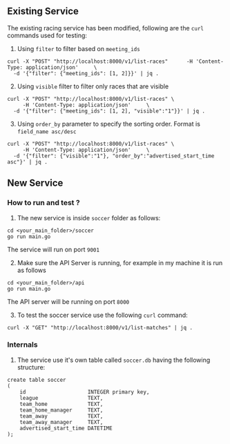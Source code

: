 ## Existing Service

The existing racing service has been modified, following are the `curl` commands used for testing:

1. Using `filter` to filter based on `meeting_ids`
```
curl -X "POST" "http://localhost:8000/v1/list-races"      -H 'Content-Type: application/json'     \
  -d '{"filter": {"meeting_ids": [1, 2]}}' | jq .
```

2. Using `visible` filter to filter only races that are visible
```  
curl -X "POST" "http://localhost:8000/v1/list-races" \
     -H 'Content-Type: application/json'     \
  -d '{"filter": {"meeting_ids": [1, 2], "visible":"1"}}' | jq .
```
 
3. Using `order_by` parameter to specify the sorting order. Format is `field_name asc/desc` 
```
curl -X "POST" "http://localhost:8000/v1/list-races" \
     -H 'Content-Type: application/json'     \
  -d '{"filter": {"visible":"1"}, "order_by":"advertised_start_time asc"}' | jq .
```

## New Service

### How to run and test ?

1. The new service is inside `soccer` folder as follows:
```
cd <your_main_folder>/soccer
go run main.go
```

The service will run on port `9001`

2. Make sure the API Server is running, for example in my machine it is run as follows

```
cd <your_main_folder>/api
go run main.go
```

The API server will be running on port `8000`

3. To test the soccer service use the following `curl` command:

```
curl -X "GET" "http://localhost:8000/v1/list-matches" | jq .
```

### Internals

1. The service use it's own table called `soccer.db` having the following structure:

```
create table soccer
(
    id                    INTEGER primary key,
    league                TEXT,
    team_home             TEXT,
    team_home_manager     TEXT,
    team_away             TEXT,
    team_away_manager     TEXT,
    advertised_start_time DATETIME
);
```
